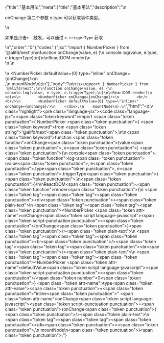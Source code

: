{"title":"基本用法","meta":{"title":"基本用法","description":"\n<p>onChange 第二个参数 e.type 可以获取事件类型。</p>\n<p>如果是点击<code>+</code> <code>-</code> 触发，可以通过 <code>e.triggerType</code> 获取</p>\n","order":"0"},"codes":{"jsx":"import { NumberPicker } from '@alifd/next';\n\nfunction onChange(value, e) {\n    console.log(value, e.type, e.triggerType);\n}\n\nReactDOM.render(\n    <div>\n        <NumberPicker onChange={onChange}/>\n        <br/><br/>\n        <NumberPicker defaultValue={0} type=\"inline\" onChange={onChange}/>\n    </div>,\n    mountNode\n);\n"},"body":"\n\n````jsx\nimport { NumberPicker } from '@alifd/next';\n\nfunction onChange(value, e) {\n    console.log(value, e.type, e.triggerType);\n}\n\nReactDOM.render(\n    <div>\n        <NumberPicker onChange={onChange}/>\n        <br/><br/>\n        <NumberPicker defaultValue={0} type=\"inline\" onChange={onChange}/>\n    </div>,\n    mountNode\n);\n````","html":"<script>(function(){\"use strict\";\n\nvar _next = require(\"@alifd/next\");\n\nfunction onChange(value, e) {\n    console.log(value, e.type, e.triggerType);\n}\n\nReactDOM.render(React.createElement(\n    \"div\",\n    null,\n    React.createElement(_next.NumberPicker, { onChange: onChange }),\n    React.createElement(\"br\", null),\n    React.createElement(\"br\", null),\n    React.createElement(_next.NumberPicker, { defaultValue: 0, type: \"inline\", onChange: onChange })\n), mountNode);})()</script><div class=\"highlight\"><pre class=\"language-jsx\"><code class=\"language-jsx\"><span class=\"token keyword\">import</span> <span class=\"token punctuation\">{</span> NumberPicker <span class=\"token punctuation\">}</span> <span class=\"token keyword\">from</span> <span class=\"token string\">'@alifd/next'</span><span class=\"token punctuation\">;</span>\n\n<span class=\"token keyword\">function</span> <span class=\"token function\">onChange</span><span class=\"token punctuation\">(</span>value<span class=\"token punctuation\">,</span> e<span class=\"token punctuation\">)</span> <span class=\"token punctuation\">{</span>\n    console<span class=\"token punctuation\">.</span><span class=\"token function\">log</span><span class=\"token punctuation\">(</span>value<span class=\"token punctuation\">,</span> e<span class=\"token punctuation\">.</span>type<span class=\"token punctuation\">,</span> e<span class=\"token punctuation\">.</span>triggerType<span class=\"token punctuation\">)</span><span class=\"token punctuation\">;</span>\n<span class=\"token punctuation\">}</span>\n\nReactDOM<span class=\"token punctuation\">.</span><span class=\"token function\">render</span><span class=\"token punctuation\">(</span>\n    <span class=\"token tag\"><span class=\"token tag\"><span class=\"token punctuation\">&lt;</span>div</span><span class=\"token punctuation\">></span></span><span class=\"token plain-text\">\n        </span><span class=\"token tag\"><span class=\"token tag\"><span class=\"token punctuation\">&lt;</span>NumberPicker</span> <span class=\"token attr-name\">onChange</span><span class=\"token script language-javascript\"><span class=\"token script-punctuation punctuation\">=</span><span class=\"token punctuation\">{</span>onChange<span class=\"token punctuation\">}</span></span><span class=\"token punctuation\">/></span></span><span class=\"token plain-text\">\n        </span><span class=\"token tag\"><span class=\"token tag\"><span class=\"token punctuation\">&lt;</span>br</span><span class=\"token punctuation\">/></span></span><span class=\"token tag\"><span class=\"token tag\"><span class=\"token punctuation\">&lt;</span>br</span><span class=\"token punctuation\">/></span></span><span class=\"token plain-text\">\n        </span><span class=\"token tag\"><span class=\"token tag\"><span class=\"token punctuation\">&lt;</span>NumberPicker</span> <span class=\"token attr-name\">defaultValue</span><span class=\"token script language-javascript\"><span class=\"token script-punctuation punctuation\">=</span><span class=\"token punctuation\">{</span><span class=\"token number\">0</span><span class=\"token punctuation\">}</span></span> <span class=\"token attr-name\">type</span><span class=\"token attr-value\"><span class=\"token punctuation\">=</span><span class=\"token punctuation\">\"</span>inline<span class=\"token punctuation\">\"</span></span> <span class=\"token attr-name\">onChange</span><span class=\"token script language-javascript\"><span class=\"token script-punctuation punctuation\">=</span><span class=\"token punctuation\">{</span>onChange<span class=\"token punctuation\">}</span></span><span class=\"token punctuation\">/></span></span><span class=\"token plain-text\">\n    </span><span class=\"token tag\"><span class=\"token tag\"><span class=\"token punctuation\">&lt;/</span>div</span><span class=\"token punctuation\">></span></span><span class=\"token punctuation\">,</span>\n    mountNode\n<span class=\"token punctuation\">)</span><span class=\"token punctuation\">;</span></code></pre></div>"}